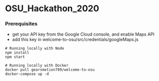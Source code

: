 # OSU_Hackathon_2020

### Prerequisites
- get your API key from the Google Cloud console, and enable Maps API
- add this key in welcome-to-osu/src/credentials/googleMaps.js

```
# Running locally with Node
npm install
npm start

# Running locally with Docker
docker pull gearsmotion789/welcome-to-osu
docker-compose up -d
```
